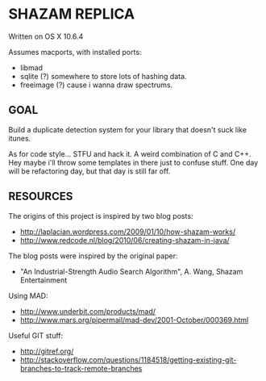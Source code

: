 # SHAZAM REPLICA

Written on OS X 10.6.4

Assumes macports, with installed ports:

*   libmad
*   sqlite (?) somewhere to store lots of hashing data.
*   freeimage (?) cause i wanna draw spectrums.

## GOAL

Build a duplicate detection system for your library that doesn't suck like itunes.

As for code style... STFU and hack it. A weird combination of C and C++. 
Hey maybe i'll throw some templates in there just to confuse stuff.
One day will be refactoring day, but that day is still far off.

## RESOURCES

The origins of this project is inspired by two blog posts:

* http://laplacian.wordpress.com/2009/01/10/how-shazam-works/
* http://www.redcode.nl/blog/2010/06/creating-shazam-in-java/

The blog posts were inspired by the original paper:

* "An Industrial-Strength Audio Search Algorithm", A. Wang, Shazam Entertainment

Using MAD:

* http://www.underbit.com/products/mad/
* http://www.mars.org/pipermail/mad-dev/2001-October/000369.html

Useful GIT stuff:

* http://gitref.org/
* http://stackoverflow.com/questions/1184518/getting-existing-git-branches-to-track-remote-branches